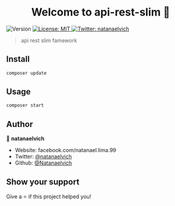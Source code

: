 <h1 align="center">Welcome to api-rest-slim 👋</h1>
<p>
  <img alt="Version" src="https://img.shields.io/badge/version-1.0.0-blue.svg?cacheSeconds=2592000" />
  <a href="#" target="_blank">
    <img alt="License: MIT" src="https://img.shields.io/badge/License-MIT-green.svg" />
  </a>
  <a href="https://twitter.com/natanaelvich" target="_blank">
    <img alt="Twitter: natanaelvich" src="https://img.shields.io/twitter/follow/natanaelvich.svg?style=social" />
  </a>
</p>

> api rest slim famework

## Install

```sh
composer update
```

## Usage

```sh
composer start
```

## Author

👤 **natanaelvich**

* Website: facebook.com/natanael.lima.99
* Twitter: [@natanaelvich](https://twitter.com/natanaelvich)
* Github: [@Natanaelvich](https://github.com/Natanaelvich)

## Show your support

Give a ⭐️ if this project helped you!


